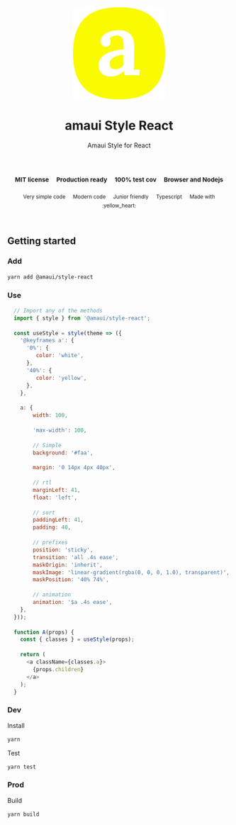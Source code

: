 
</br>
</br>

<p align='center'>
  <a target='_blank' rel='noopener noreferrer' href='#'>
    <img src='../../utils/images/logo.svg' alt='amaui logo' />
  </a>
</p>

<h1 align='center'>amaui Style React</h1>

<p align='center'>
  Amaui Style for React
</p>

<br />

<h3 align='center'>
  <sub>MIT license&nbsp;&nbsp;&nbsp;&nbsp;</sub>
  <sub>Production ready&nbsp;&nbsp;&nbsp;&nbsp;</sub>
  <sub>100% test cov&nbsp;&nbsp;&nbsp;&nbsp;</sub>
  <sub>Browser and Nodejs</sub>
</h3>

<p align='center'>
    <sub>Very simple code&nbsp;&nbsp;&nbsp;&nbsp;</sub>
    <sub>Modern code&nbsp;&nbsp;&nbsp;&nbsp;</sub>
    <sub>Junior friendly&nbsp;&nbsp;&nbsp;&nbsp;</sub>
    <sub>Typescript&nbsp;&nbsp;&nbsp;&nbsp;</sub>
    <sub>Made with :yellow_heart:</sub>
</p>

<br />

## Getting started

### Add

```sh
yarn add @amaui/style-react
```

### Use

```javascript
  // Import any of the methods
  import { style } from '@amaui/style-react';

  const useStyle = style(theme => ({
    '@keyframes a': {
      '0%': {
         color: 'white',
      },
      '40%': {
         color: 'yellow',
      },
    },

    a: {
        width: 100,

        'max-width': 100,

        // Simple
        background: '#faa',

        margin: '0 14px 4px 40px',

        // rtl
        marginLeft: 41,
        float: 'left',

        // sort
        paddingLeft: 41,
        padding: 40,

        // prefixes
        position: 'sticky',
        transition: 'all .4s ease',
        maskOrigin: 'inherit',
        maskImage: 'linear-gradient(rgba(0, 0, 0, 1.0), transparent)',
        maskPosition: '40% 74%',

        // animation
        animation: '$a .4s ease',
    },
  }));

  function A(props) {
    const { classes } = useStyle(props);

    return (
      <a className={classes.a}>
        {props.children}
      </a>
    );
  }
```

### Dev

Install

```sh
yarn
```

Test

```sh
yarn test
```

### Prod

Build

```sh
yarn build
```
